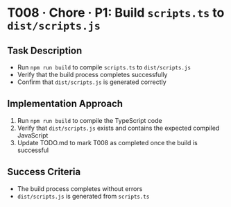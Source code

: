# T008 · Chore · P1: Build `scripts.ts` to `dist/scripts.js`

## Task Description

- Run `npm run build` to compile `scripts.ts` to `dist/scripts.js`
- Verify that the build process completes successfully
- Confirm that `dist/scripts.js` is generated correctly

## Implementation Approach

1. Run `npm run build` to compile the TypeScript code
2. Verify that `dist/scripts.js` exists and contains the expected compiled JavaScript
3. Update TODO.md to mark T008 as completed once the build is successful

## Success Criteria

- The build process completes without errors
- `dist/scripts.js` is generated from `scripts.ts`
